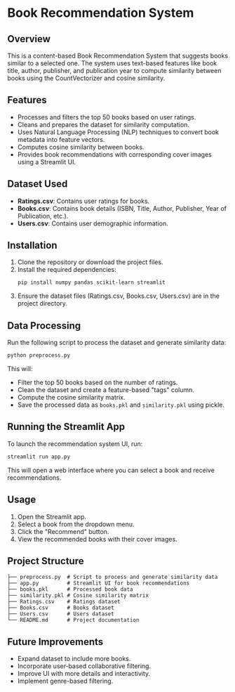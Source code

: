 # Book Recommendation System

## Overview
This is a content-based Book Recommendation System that suggests books similar to a selected one. The system uses text-based features like book title, author, publisher, and publication year to compute similarity between books using the CountVectorizer and cosine similarity.

## Features
- Processes and filters the top 50 books based on user ratings.
- Cleans and prepares the dataset for similarity computation.
- Uses Natural Language Processing (NLP) techniques to convert book metadata into feature vectors.
- Computes cosine similarity between books.
- Provides book recommendations with corresponding cover images using a Streamlit UI.

## Dataset Used
- **Ratings.csv**: Contains user ratings for books.
- **Books.csv**: Contains book details (ISBN, Title, Author, Publisher, Year of Publication, etc.).
- **Users.csv**: Contains user demographic information.

## Installation
1. Clone the repository or download the project files.
2. Install the required dependencies:
   ```sh
   pip install numpy pandas scikit-learn streamlit
   ```
3. Ensure the dataset files (Ratings.csv, Books.csv, Users.csv) are in the project directory.

## Data Processing
Run the following script to process the dataset and generate similarity data:
```sh
python preprocess.py
```
This will:
- Filter the top 50 books based on the number of ratings.
- Clean the dataset and create a feature-based "tags" column.
- Compute the cosine similarity matrix.
- Save the processed data as `books.pkl` and `similarity.pkl` using pickle.

## Running the Streamlit App
To launch the recommendation system UI, run:
```sh
streamlit run app.py
```
This will open a web interface where you can select a book and receive recommendations.

## Usage
1. Open the Streamlit app.
2. Select a book from the dropdown menu.
3. Click the "Recommend" button.
4. View the recommended books with their cover images.

## Project Structure
```
├── preprocess.py  # Script to process and generate similarity data
├── app.py         # Streamlit UI for book recommendations
├── books.pkl      # Processed book data
├── similarity.pkl # Cosine similarity matrix
├── Ratings.csv    # Ratings dataset
├── Books.csv      # Books dataset
├── Users.csv      # Users dataset
└── README.md      # Project documentation
```

## Future Improvements
- Expand dataset to include more books.
- Incorporate user-based collaborative filtering.
- Improve UI with more details and interactivity.
- Implement genre-based filtering.
